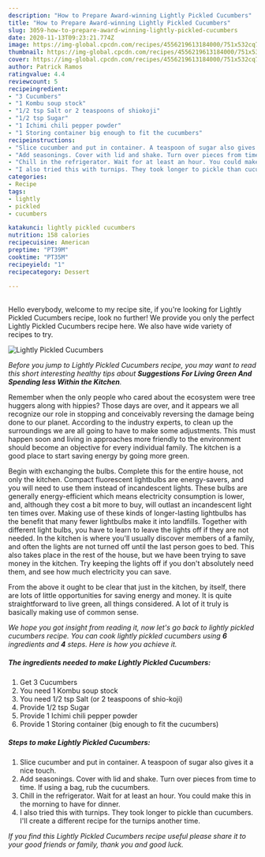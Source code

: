 ```yaml
---
description: "How to Prepare Award-winning Lightly Pickled Cucumbers"
title: "How to Prepare Award-winning Lightly Pickled Cucumbers"
slug: 3059-how-to-prepare-award-winning-lightly-pickled-cucumbers
date: 2020-11-13T09:23:21.774Z
image: https://img-global.cpcdn.com/recipes/4556219613184000/751x532cq70/lightly-pickled-cucumbers-recipe-main-photo.jpg
thumbnail: https://img-global.cpcdn.com/recipes/4556219613184000/751x532cq70/lightly-pickled-cucumbers-recipe-main-photo.jpg
cover: https://img-global.cpcdn.com/recipes/4556219613184000/751x532cq70/lightly-pickled-cucumbers-recipe-main-photo.jpg
author: Patrick Ramos
ratingvalue: 4.4
reviewcount: 5
recipeingredient:
- "3 Cucumbers"
- "1 Kombu soup stock"
- "1/2 tsp Salt or 2 teaspoons of shiokoji"
- "1/2 tsp Sugar"
- "1 Ichimi chili pepper powder"
- "1 Storing container big enough to fit the cucumbers"
recipeinstructions:
- "Slice cucumber and put in container. A teaspoon of sugar also gives it a nice touch."
- "Add seasonings. Cover with lid and shake. Turn over pieces from time to time. If using a bag, rub the cucumbers."
- "Chill in the refrigerator. Wait for at least an hour. You could make this in the morning to have for dinner."
- "I also tried this with turnips. They took longer to pickle than cucumbers. I&#39;ll create a different recipe for the turnips another time."
categories:
- Recipe
tags:
- lightly
- pickled
- cucumbers

katakunci: lightly pickled cucumbers 
nutrition: 158 calories
recipecuisine: American
preptime: "PT39M"
cooktime: "PT35M"
recipeyield: "1"
recipecategory: Dessert

---
```

<br>
Hello everybody, welcome to my recipe site, if you're looking for Lightly Pickled Cucumbers recipe, look no further! We provide you only the perfect Lightly Pickled Cucumbers recipe here. We also have wide variety of recipes to try.
<br>


![Lightly Pickled Cucumbers](https://img-global.cpcdn.com/recipes/4556219613184000/751x532cq70/lightly-pickled-cucumbers-recipe-main-photo.jpg)

<i>Before you jump to Lightly Pickled Cucumbers recipe, you may want to read this short interesting healthy tips about 
<strong>Suggestions For Living Green And Spending less Within the Kitchen</strong>.</i>
</br>

Remember when the only people who cared about the ecosystem were tree huggers along with hippies? Those days are over, and it appears we all recognize our role in stopping and conceivably reversing the damage being done to our planet. According to the industry experts, to clean up the surroundings we are all going to have to make some adjustments. This must happen soon and living in approaches more friendly to the environment should become an objective for every individual family. The kitchen is a good place to start saving energy by going more green.

Begin with exchanging the bulbs. Complete this for the entire house, not only the kitchen. Compact fluorescent lightbulbs are energy-savers, and you will need to use them instead of incandescent lights. These bulbs are generally energy-efficient which means electricity consumption is lower, and, although they cost a bit more to buy, will outlast an incandescent light ten times over. Making use of these kinds of longer-lasting lightbulbs has the benefit that many fewer lightbulbs make it into landfills. Together with different light bulbs, you have to learn to leave the lights off if they are not needed. In the kitchen is where you'll usually discover members of a family, and often the lights are not turned off until the last person goes to bed. This also takes place in the rest of the house, but we have been trying to save money in the kitchen. Try keeping the lights off if you don't absolutely need them, and see how much electricity you can save.

From the above it ought to be clear that just in the kitchen, by itself, there are lots of little opportunities for saving energy and money. It is quite straightforward to live green, all things considered. A lot of it truly is basically making use of common sense.


<i>We hope you got insight from reading it, now let's go back to lightly pickled cucumbers recipe. You can cook lightly pickled cucumbers using <strong>6</strong> ingredients and <strong>4</strong> steps. Here is how you achieve it.
</i>

##### The ingredients needed to make Lightly Pickled Cucumbers:

1. Get 3 Cucumbers
1. You need 1 Kombu soup stock
1. You need 1/2 tsp Salt (or 2 teaspoons of shio-koji)
1. Provide 1/2 tsp Sugar
1. Provide 1 Ichimi chili pepper powder
1. Provide 1 Storing container (big enough to fit the cucumbers)


##### Steps to make Lightly Pickled Cucumbers:

1. Slice cucumber and put in container. A teaspoon of sugar also gives it a nice touch.
1. Add seasonings. Cover with lid and shake. Turn over pieces from time to time. If using a bag, rub the cucumbers.
1. Chill in the refrigerator. Wait for at least an hour. You could make this in the morning to have for dinner.
1. I also tried this with turnips. They took longer to pickle than cucumbers. I&#39;ll create a different recipe for the turnips another time.


<i>If you find this Lightly Pickled Cucumbers recipe useful please share it to your good friends or family, thank you and good luck.</i>

